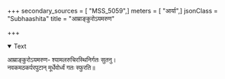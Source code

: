 +++
secondary_sources = [ "MSS_5059",]
meters = [ "आर्या",]
jsonClass = "Subhaashita"
title = "आम्राङ्कुरोऽयमरुण"

+++

<details open><summary>Text</summary>

आम्राङ्कुरोऽयमरुण- श्यामलरुचिरस्थिनिर्गतः सुतनु।  
नवकमठकर्परपुटान् मूर्धेवोर्ध्वं गतः स्फुरति॥
</details>
